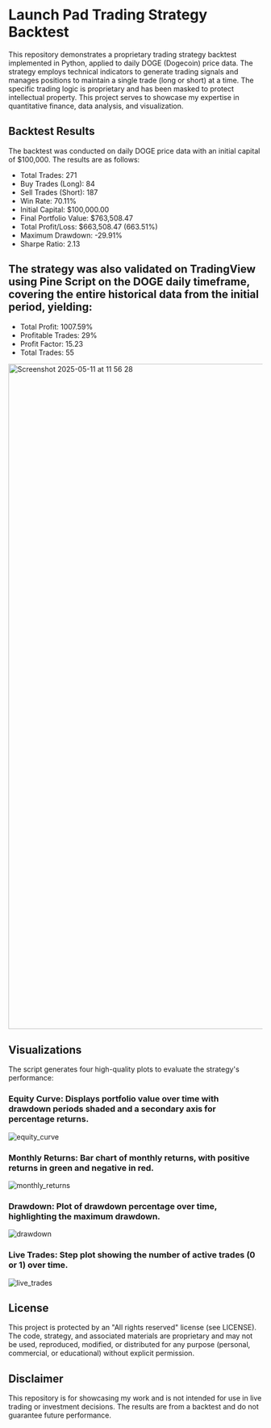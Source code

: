 # Launch Pad Trading Strategy Backtest

This repository demonstrates a proprietary trading strategy backtest implemented in Python, applied to daily DOGE (Dogecoin) price data. The strategy employs technical indicators to generate trading signals and manages positions to maintain a single trade (long or short) at a time. The specific trading logic is proprietary and has been masked to protect intellectual property. This project serves to showcase my expertise in quantitative finance, data analysis, and visualization.

## Backtest Results

The backtest was conducted on daily DOGE price data with an initial capital of $100,000. The results are as follows:

- Total Trades: 271
- Buy Trades (Long): 84
- Sell Trades (Short): 187
- Win Rate: 70.11%
- Initial Capital: $100,000.00
- Final Portfolio Value: $763,508.47
- Total Profit/Loss: $663,508.47 (663.51%)
- Maximum Drawdown: -29.91%
- Sharpe Ratio: 2.13
## The strategy was also validated on TradingView using Pine Script on the DOGE daily timeframe, covering the entire historical data from the initial period, yielding:

- Total Profit: 1007.59%
- Profitable Trades: 29%
- Profit Factor: 15.23
- Total Trades: 55
<img width="1317" alt="Screenshot 2025-05-11 at 11 56 28" src="https://github.com/user-attachments/assets/f4feb475-e863-42b9-92f2-f7e4e01d74dc" />

## Visualizations

The script generates four high-quality plots to evaluate the strategy's performance:

### Equity Curve: Displays portfolio value over time with drawdown periods shaded and a secondary axis for percentage returns.
![equity_curve](https://github.com/user-attachments/assets/035a6c04-578a-4e1e-b826-9d08f5be3d00)

### Monthly Returns: Bar chart of monthly returns, with positive returns in green and negative in red.
![monthly_returns](https://github.com/user-attachments/assets/15e4590d-e6e0-495f-b185-98abfbf2840d)

### Drawdown: Plot of drawdown percentage over time, highlighting the maximum drawdown.
![drawdown](https://github.com/user-attachments/assets/b152289f-ecdb-424f-83e5-0d924d561f10)

### Live Trades: Step plot showing the number of active trades (0 or 1) over time.
![live_trades](https://github.com/user-attachments/assets/c9504b00-06f3-4b13-8d8a-5c80b4f6e6a8)

## License

This project is protected by an "All rights reserved" license (see LICENSE). The code, strategy, and associated materials are proprietary and may not be used, reproduced, modified, or distributed for any purpose (personal, commercial, or educational) without explicit permission.

## Disclaimer

This repository is for showcasing my work and is not intended for use in live trading or investment decisions. The results are from a backtest and do not guarantee future performance.
